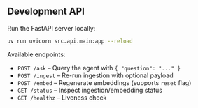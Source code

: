 ## Development API

Run the FastAPI server locally:

```bash
uv run uvicorn src.api.main:app --reload
```

Available endpoints:

- `POST /ask` – Query the agent with `{ "question": "..." }`
- `POST /ingest` – Re-run ingestion with optional payload
- `POST /embed` – Regenerate embeddings (supports `reset` flag)
- `GET /status` – Inspect ingestion/embedding status
- `GET /healthz` – Liveness check
